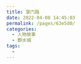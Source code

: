 ```yaml
---
title: 掌门路
date: 2022-04-08 14:45:03
permalink: /pages/63e5d0/
categories:
  - 人物故事
  - 酆水城
tags:
  - 
---
```

